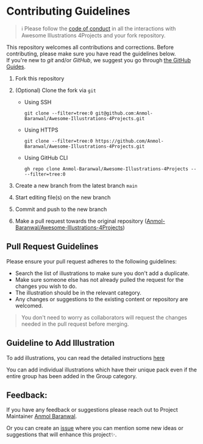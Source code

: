 # Contributing Guidelines

> :information_source: Please follow the [code of conduct](CODE_OF_CONDUCT.md) in all the interactions with Awesome Illustrations 4Projects
 and your fork repository.

This repository welcomes all contributions and corrections. Before contributing, please make sure you have read the guidelines below. <br>
If you're new to _git_ and/or _GitHub_, we suggest you go through [the GitHub Guides](https://guides.github.com/introduction/flow/).

1. Fork this repository
2. (Optional) Clone the fork via `git`

   - Using SSH

     ```shell
     git clone --filter=tree:0 git@github.com:Anmol-Baranwal/Awesome-Illustrations-4Projects.git
     ```

   - Using HTTPS

     ```shell
     git clone --filter=tree:0 https://github.com/Anmol-Baranwal/Awesome-Illustrations-4Projects.git
     ```

   - Using GitHub CLI

     ```shell
     gh repo clone Anmol-Baranwal/Awesome-Illustrations-4Projects -- --filter=tree:0
     ```

3. Create a new branch from the latest branch `main`
4. Start editing file(s) on the new branch
5. Commit and push to the new branch
6. Make a pull request towards the original repository ([Anmol-Baranwal/Awesome-Illustrations-4Projects](https://github.com/Anmol-Baranwal/Awesome-Illustrations-4Projects))

## Pull Request Guidelines

Please ensure your pull request adheres to the following guidelines:
- Search the list of illustrations to make sure you don't add a duplicate.
- Make sure someone else has not already pulled the request for the changes you wish to do.
- The illustration should be in the relevant category.
- Any changes or suggestions to the existing content or repository are welcomed.

> You don't need to worry as collaborators will request the changes needed in the pull request before merging.

## Guideline to Add Illustration

To add illustrations, you can read the detailed instructions [here](https://github.com/Anmol-Baranwal/Awesome-Illustrations-4Projects#-how-to-contribute-)

You can add individual illustrations which have their unique pack even if the entire group has been added in the Group category.

<!-- >Make sure to see the [Pull Request Template](https://github.com/Anmol-Baranwal/Awesome-Illustrations-4Projects/blob/main/PULL_REQUEST_TEMPLATE.md) for your ease. -->


## Feedback:

If you have any feedback or suggestions please reach out to Project Maintainer [Anmol Baranwal](https://github.com/Anmol-Baranwal).
  
  
Or you can create an  <a href="https://github.com/Anmol-Baranwal/Awesome-Illustrations-4Projects/issues">issue</a> where you can mention some new ideas or suggestions that will enhance this project✨.

<!-- ------------------------------------------------------------------------------------------------------------------------------------------------------->



